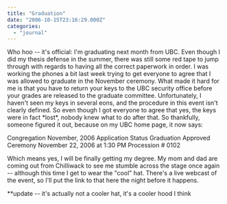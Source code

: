 ```yaml
---
title: "Graduation"
date: "2006-10-15T23:16:29.000Z"
categories: 
  - "journal"
---
```


Who hoo -- it's official: I'm graduating next month from UBC. Even though I did my thesis defense in the summer, there was still some red tape to jump through with regards to having all the correct paperwork in order. I was working the phones a bit last week trying to get everyone to agree that I was allowed to graduate in the November ceremony. What made it hard for me is that you have to return your keys to the UBC security office before your grades are released to the graduate committee. Unfortunately, I haven't seen my keys in several eons, and the procedure in this event isn't clearly defined. So even though I got everyone to agree that yes, the keys were in fact \*lost\*, nobody knew what to do after that. So thankfully, someone figured it out, because on my UBC home page, it now says:

Congregation November, 2006 Application Status Graduation Approved Ceremony November 22, 2006 at 1:30 PM Procession # 0102

Which means yes, I will be finally getting my degree. My mom and dad are coming out from Chilliwack to see me stumble across the stage once again -- although this time I get to wear the "cool" hat. There's a live webcast of the event, so I'll put the link to that here the night before it happens.

\*\*update -- it's actually not a cooler hat, it's a cooler hood I think

